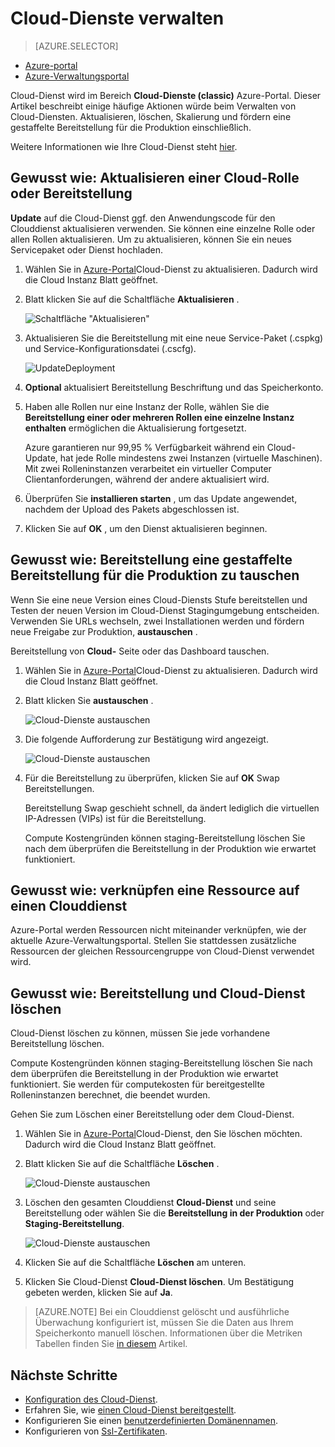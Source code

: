 <properties 
    pageTitle="Cloud Service Managementaufgaben | Microsoft Azure" 
    description="Informationen Sie zum Clouddienste im Azure-Portal verwalten. Diese Beispiele verwenden Azure-Portal." 
    services="cloud-services" 
    documentationCenter="" 
    authors="Thraka" 
    manager="timlt" 
    editor=""/>

<tags 
    ms.service="cloud-services" 
    ms.workload="tbd" 
    ms.tgt_pltfrm="na" 
    ms.devlang="na" 
    ms.topic="article" 
    ms.date="08/02/2016"
    ms.author="adegeo"/>


# <a name="how-to-manage-cloud-services"></a>Cloud-Dienste verwalten

> [AZURE.SELECTOR]
- [Azure-portal](cloud-services-how-to-manage-portal.md)
- [Azure-Verwaltungsportal](cloud-services-how-to-manage.md)

Cloud-Dienst wird im Bereich **Cloud-Dienste (classic)** Azure-Portal. Dieser Artikel beschreibt einige häufige Aktionen würde beim Verwalten von Cloud-Diensten. Aktualisieren, löschen, Skalierung und fördern eine gestaffelte Bereitstellung für die Produktion einschließlich.

Weitere Informationen wie Ihre Cloud-Dienst steht [hier](cloud-services-how-to-scale-portal.md).

## <a name="how-to-update-a-cloud-service-role-or-deployment"></a>Gewusst wie: Aktualisieren einer Cloud-Rolle oder Bereitstellung

**Update** auf die Cloud-Dienst ggf. den Anwendungscode für den Clouddienst aktualisieren verwenden. Sie können eine einzelne Rolle oder allen Rollen aktualisieren. Um zu aktualisieren, können Sie ein neues Servicepaket oder Dienst hochladen.

1. Wählen Sie in [Azure-Portal][]Cloud-Dienst zu aktualisieren. Dadurch wird die Cloud Instanz Blatt geöffnet.

2. Blatt klicken Sie auf die Schaltfläche **Aktualisieren** .

    ![Schaltfläche "Aktualisieren"](./media/cloud-services-how-to-manage-portal/update-button.png)

3. Aktualisieren Sie die Bereitstellung mit eine neue Service-Paket (.cspkg) und Service-Konfigurationsdatei (.cscfg).

    ![UpdateDeployment](./media/cloud-services-how-to-manage-portal/update-blade.png)

4. **Optional** aktualisiert Bereitstellung Beschriftung und das Speicherkonto. 

5. Haben alle Rollen nur eine Instanz der Rolle, wählen Sie die **Bereitstellung einer oder mehreren Rollen eine einzelne Instanz enthalten** ermöglichen die Aktualisierung fortgesetzt. 

    Azure garantieren nur 99,95 % Verfügbarkeit während ein Cloud-Update, hat jede Rolle mindestens zwei Instanzen (virtuelle Maschinen). Mit zwei Rolleninstanzen verarbeitet ein virtueller Computer Clientanforderungen, während der andere aktualisiert wird.

6. Überprüfen Sie **installieren starten** , um das Update angewendet, nachdem der Upload des Pakets abgeschlossen ist.

7. Klicken Sie auf **OK** , um den Dienst aktualisieren beginnen.



## <a name="how-to-swap-deployments-to-promote-a-staged-deployment-to-production"></a>Gewusst wie: Bereitstellung eine gestaffelte Bereitstellung für die Produktion zu tauschen

Wenn Sie eine neue Version eines Cloud-Diensts Stufe bereitstellen und Testen der neuen Version im Cloud-Dienst Stagingumgebung entscheiden. Verwenden Sie URLs wechseln, zwei Installationen werden und fördern neue Freigabe zur Produktion, **austauschen** . 

Bereitstellung von **Cloud-** Seite oder das Dashboard tauschen.

1. Wählen Sie in [Azure-Portal][]Cloud-Dienst zu aktualisieren. Dadurch wird die Cloud Instanz Blatt geöffnet.

2. Blatt klicken Sie **austauschen** .

    ![Cloud-Dienste austauschen](./media/cloud-services-how-to-manage-portal/swap-button.png)

3. Die folgende Aufforderung zur Bestätigung wird angezeigt.

    ![Cloud-Dienste austauschen](./media/cloud-services-how-to-manage-portal/swap-prompt.png)

4. Für die Bereitstellung zu überprüfen, klicken Sie auf **OK** Swap Bereitstellungen.

    Bereitstellung Swap geschieht schnell, da ändert lediglich die virtuellen IP-Adressen (VIPs) ist für die Bereitstellung.

    Compute Kostengründen können staging-Bereitstellung löschen Sie nach dem überprüfen die Bereitstellung in der Produktion wie erwartet funktioniert.

## <a name="how-to-link-a-resource-to-a-cloud-service"></a>Gewusst wie: verknüpfen eine Ressource auf einen Clouddienst

Azure-Portal werden Ressourcen nicht miteinander verknüpfen, wie der aktuelle Azure-Verwaltungsportal. Stellen Sie stattdessen zusätzliche Ressourcen der gleichen Ressourcengruppe von Cloud-Dienst verwendet wird.

## <a name="how-to-delete-deployments-and-a-cloud-service"></a>Gewusst wie: Bereitstellung und Cloud-Dienst löschen

Cloud-Dienst löschen zu können, müssen Sie jede vorhandene Bereitstellung löschen.

Compute Kostengründen können staging-Bereitstellung löschen Sie nach dem überprüfen die Bereitstellung in der Produktion wie erwartet funktioniert. Sie werden für computekosten für bereitgestellte Rolleninstanzen berechnet, die beendet wurden.

Gehen Sie zum Löschen einer Bereitstellung oder dem Cloud-Dienst. 

1. Wählen Sie in [Azure-Portal][]Cloud-Dienst, den Sie löschen möchten. Dadurch wird die Cloud Instanz Blatt geöffnet.

2. Blatt klicken Sie auf die Schaltfläche **Löschen** .

    ![Cloud-Dienste austauschen](./media/cloud-services-how-to-manage-portal/delete-button.png)

3. Löschen den gesamten Clouddienst **Cloud-Dienst** und seine Bereitstellung oder wählen Sie die **Bereitstellung in der Produktion** oder **Staging-Bereitstellung**.

    ![Cloud-Dienste austauschen](./media/cloud-services-how-to-manage-portal/delete-blade.png) 

4. Klicken Sie auf die Schaltfläche **Löschen** am unteren.

5. Klicken Sie Cloud-Dienst **Cloud-Dienst löschen**. Um Bestätigung gebeten werden, klicken Sie auf **Ja**.

> [AZURE.NOTE]
> Bei ein Clouddienst gelöscht und ausführliche Überwachung konfiguriert ist, müssen Sie die Daten aus Ihrem Speicherkonto manuell löschen. Informationen über die Metriken Tabellen finden Sie [in diesem](cloud-services-how-to-monitor.md) Artikel.

[Azure-portal]: https://portal.azure.com

## <a name="next-steps"></a>Nächste Schritte

* [Konfiguration des Cloud-Dienst](cloud-services-how-to-configure-portal.md).
* Erfahren Sie, wie [einen Cloud-Dienst bereitgestellt](cloud-services-how-to-create-deploy-portal.md).
* Konfigurieren Sie einen [benutzerdefinierten Domänennamen](cloud-services-custom-domain-name-portal.md).
* Konfigurieren von [Ssl-Zertifikaten](cloud-services-configure-ssl-certificate-portal.md).